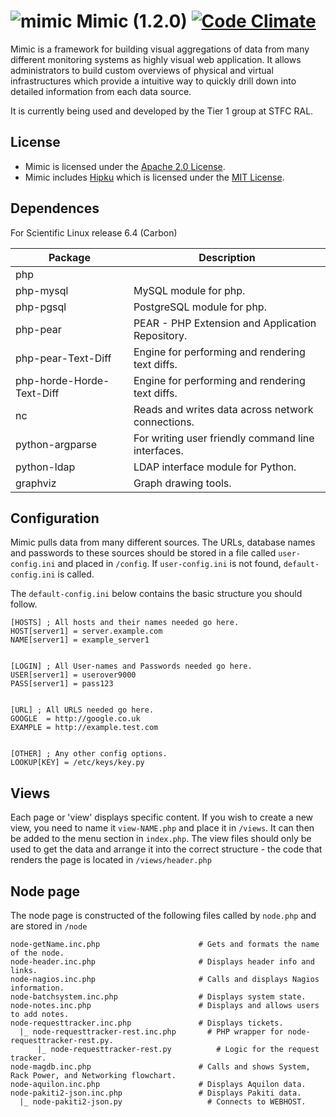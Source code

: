![mimic](http://i.imgur.com/fCSbo0m.png)
Mimic (1.2.0) [![Code Climate](https://codeclimate.com/github/stfc/mimic/badges/gpa.svg)](https://codeclimate.com/github/stfc/mimic)
=====
Mimic is a framework for building visual aggregations of data from many different monitoring systems as highly visual web application.
It allows administrators to build custom overviews of physical and virtual infrastructures which provide a intuitive way to quickly drill down into detailed information from each data source.

It is currently being used and developed by the Tier 1 group at STFC RAL.

License
-------

* Mimic is licensed under the [Apache 2.0 License](http://www.apache.org/licenses/LICENSE-2.0).
* Mimic includes [Hipku](http://gabrielmartin.net/projects/hipku/) which is licensed under the [MIT License](https://opensource.org/licenses/MIT).

Dependences
-----------

For Scientific Linux release 6.4 (Carbon)

| Package                               | Description                                         |
| ------------------------------------- | --------------------------------------------------- |
| php                                   |                                                     |
| php-mysql                             | MySQL module for php.                               |
| php-pgsql                             | PostgreSQL module for php.                          |
| php-pear                              | PEAR - PHP Extension and Application Repository.    |
| php-pear-Text-Diff                    | Engine for performing and rendering text diffs.     |
| php-horde-Horde-Text-Diff             | Engine for performing and rendering text diffs.     |
| nc                                    | Reads and writes data across network connections.   |
| python-argparse                       | For writing user friendly command line interfaces.  |
| python-ldap                           | LDAP interface module for Python.                   |
| graphviz                              | Graph drawing tools.                                |


Configuration
---------

Mimic pulls data from many different sources. The URLs, database names and passwords to these sources should be stored in a file called `user-config.ini` and placed in `/config`. If `user-config.ini` is not found, `default-config.ini` is called.


The `default-config.ini` below contains the basic structure you should follow.

```
[HOSTS] ; All hosts and their names needed go here.
HOST[server1] = server.example.com
NAME[server1] = example_server1


[LOGIN] ; All User-names and Passwords needed go here.
USER[server1] = userover9000
PASS[server1] = pass123


[URL] ; All URLS needed go here.
GOOGLE  = http://google.co.uk
EXAMPLE = http://example.test.com


[OTHER] ; Any other config options.
LOOKUP[KEY] = /etc/keys/key.py
```

Views
---------

Each page or 'view' displays specific content. If you wish to create a new view, you need to name it `view-NAME.php` and place it in `/views`. It can then be added to the menu section in `index.php`. The view files should only be used to get the data and arrange it into the correct structure - the code that renders the page is located in `/views/header.php`


Node page
---------

The node page is constructed of the following files called by `node.php` and are stored in `/node`

```
node-getName.inc.php                      # Gets and formats the name of the node.
node-header.inc.php                       # Displays header info and links.
node-nagios.inc.php                       # Calls and displays Nagios information.
node-batchsystem.inc.php                  # Displays system state.
node-notes.inc.php                        # Displays and allows users to add notes.
node-requesttracker.inc.php               # Displays tickets.
  |_ node-requesttracker-rest.inc.php       # PHP wrapper for node-requesttracker-rest.py.
      |_ node-requesttracker-rest.py          # Logic for the request tracker.
node-magdb.inc.php                        # Calls and shows System, Rack Power, and Networking flowchart.
node-aquilon.inc.php                      # Displays Aquilon data.
node-pakiti2-json.inc.php                 # Displays Pakiti data.
  |_ node-pakiti2-json.py                   # Connects to WEBHOST.
```
